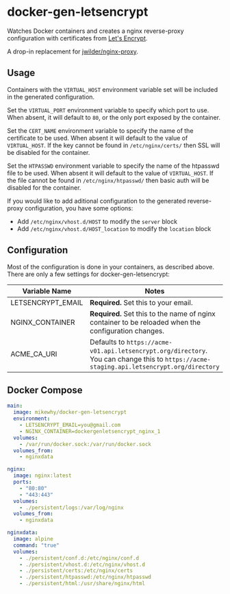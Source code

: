 # docker-gen-letsencrypt

Watches Docker containers and creates a nginx reverse-proxy
configuration with certificates from [Let's Encrypt](https://letsencrypt.org/).

A drop-in replacement for [jwilder/nginx-proxy](https://github.com/jwilder/nginx-proxy).

## Usage

Containers with the `VIRTUAL_HOST` environment variable set will be
included in the generated configuration.

Set the `VIRTUAL_PORT` environment variable to specify which port to
use. When absent, it will default to `80`, or the only port exposed by
the container.

Set the `CERT_NAME` environment variable to specify the name of the
certificate to be used. When absent it will default to the value of
`VIRTUAL_HOST`. If the key cannot be found in `/etc/nginx/certs/` then
SSL will be disabled for the container.

Set the `HTPASSWD` environment variable to specify the name of the
htpasswd file to be used. When absent it will default to the value of
`VIRTUAL_HOST`. If the file cannot be found in `/etc/nginx/htpasswd/`
then basic auth will be disabled for the container.

If you would like to add aditional configuration to the generated
reverse-proxy configuration, you have some options:

- Add `/etc/nginx/vhost.d/HOST` to modify the `server` block
- Add `/etc/nginx/vhost.d/HOST_location` to modify the `location` block

## Configuration

Most of the configuration is done in your containers, as described
above. There are only a few settings for docker-gen-letsencrypt:

Variable Name | Notes
---|---
LETSENCRYPT_EMAIL | **Required.** Set this to your email.
NGINX_CONTAINER | **Required.** Set this to the name of nginx container to be reloaded when the configuration changes.
ACME_CA_URI | Defaults to `https://acme-v01.api.letsencrypt.org/directory`. You can change this to `https://acme-staging.api.letsencrypt.org/directory`

## Docker Compose

```yaml
main:
  image: mikewhy/docker-gen-letsencrypt
  environment:
    - LETSENCRYPT_EMAIL=you@gmail.com
    - NGINX_CONTAINER=dockergenletsencrypt_nginx_1
  volumes:
    - /var/run/docker.sock:/var/run/docker.sock
  volumes_from:
    - nginxdata

nginx:
  image: nginx:latest
  ports:
    - "80:80"
    - "443:443"
  volumes:
    - ./persistent/logs:/var/log/nginx
  volumes_from:
    - nginxdata

nginxdata:
  image: alpine
  command: "true"
  volumes:
    - ./persistent/conf.d:/etc/nginx/conf.d
    - ./persistent/vhost.d:/etc/nginx/vhost.d
    - ./persistent/certs:/etc/nginx/certs
    - ./persistent/htpasswd:/etc/nginx/htpasswd
    - ./persistent/html:/usr/share/nginx/html
```
